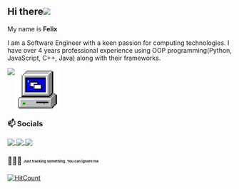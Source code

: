 ## Hi there<img src="https://github.com/TheDudeThatCode/TheDudeThatCode/blob/master/Assets/Hi.gif" width="29px"> 

My name is **Felix**

I am a Software Engineer with a keen passion for computing technologies. I have over 4 years professional experience using OOP programming(Python, JavaScript, C++, Java) along with their frameworks.


<div style="display: flex; flex-direction: row;">
 <img class="img" src="https://github-readme-stats.vercel.app/api?username=FelixWaweru&show_icons=true&theme=transparent&count_private=true&include_all_commits=true" />
 <img class="img" src="https://github.com/TheDudeThatCode/TheDudeThatCode/blob/master/Assets/PC.gif" width="20%" />
</div>


###  📫 Socials
<a href="https://whyweru.medium.com/" target="_blank">
  <img align="center" src="https://img.shields.io/badge/Whyweru-12100E?style=for-the-badge&logo=medium&logoColor=white" />
</a>
<a href="https://www.linkedin.com/in/felix-waweru-07a314a5/" target="_blank">
  <img align="center" src="https://img.shields.io/badge/FelixWaweru-0077B5?style=for-the-badge&logo=linkedin&logoColor=white" />
</a>
<a href="mailto:wawerufelixprojects@gmail.com" target="_blank">
  <img align="center" src="https://img.shields.io/badge/Wawerufelixprojects-D14836?style=for-the-badge&logo=gmail&logoColor=white" />
</a>

###  🕵🏽‍♂️ <sub><sup><sub><sup>Just tracking something. You can ignore me</sup></sub></sup></sub>
[![HitCount](https://hits.dwyl.com/FelixWaweru/FelixWaweru/FelixWaweru.svg?style=flat-square)](http://hits.dwyl.com/FelixWaweru/FelixWaweru/FelixWaweru)



